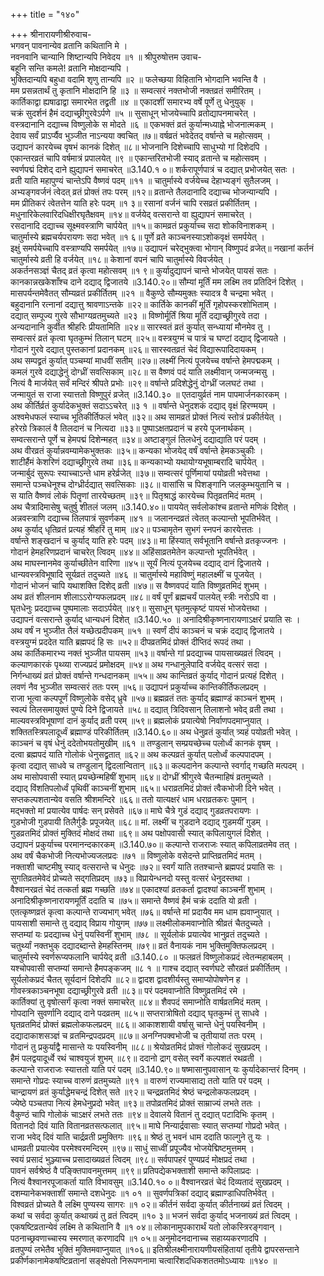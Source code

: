 +++
title = "१४०"

+++
श्रीनारायणीश्रीरुवाच-  
भगवन् पावनान्येव व्रतानि कथितानि मे ।  
नवनवानि चान्यानि शिष्टान्यपि निवेदय ॥१ ॥
श्रीपुरुषोत्तम उवाच-  
बहूनि सन्ति कमले! व्रतानि मोक्षदान्यपि ।  
भुक्तिदान्यपि बहुधा वदामि शृणु तान्यपि ॥२ ॥
फलेच्छया विहितानि भोगदानि भवन्ति वै ।  
मम प्रसन्नतार्थं तु कृतानि मोक्षदानि हि ॥३ ॥
सम्वत्सरं नक्तभोजी नक्तव्रतं समीरितम् ।  
कार्तिकाद्वा ह्यषाढाद्वा समारभेत तद्व्रती ॥४ ॥
एकादशीं समारभ्य वर्षे पूर्णे तु धेनुयुक् ।  
चक्रं सुदर्शनं हैमं दद्याच्छ्रीगुरवेऽर्पणे ॥५ ॥
सुसाधून् भोजयेच्चापि व्रतोद्यापनमाचरेत् ।  
वस्त्रदानानि दद्याच्च विष्णुलोके स मोदते ॥६ ॥
एकभक्तं व्रतं कुर्यान्मध्याह्ने भोजनात्मकम् ।  
देवाय सर्वं प्राऽर्प्यैव भुञ्जीत नाऽन्यया क्वचित् ॥७॥
वर्षव्रतं भवेदेतद् वर्षान्ते च महोत्सवम् ।  
उद्यापनं कारयेच्च वृषभं कानकं दिशेत् ॥८॥
भोजनानि दिशेच्चापि साधुभ्यो गां दिशेदपि ।  
एकान्तरव्रतं चापि वर्षमात्रं प्रपालयेत् ॥९ ॥
एकान्तरितभोजी स्याद् व्रतान्ते च महोत्सवम् ।  
स्वर्णपद्मं दिशेद् दाने ह्युद्यापनं समाचरेत् ॥3.140.१ ०॥
शर्करापूर्णपात्रं च दद्यात् प्रभोजयेत् सतः ।  
व्रती याति महापुण्यं चान्तेऽपि वैष्णवं पदम् ॥११ ॥
चातुर्मास्ये वर्जयेच्च देहाभ्यङ्गं सुतैलजम् ।  
अभ्यङ्गवर्जनं त्वेदत् व्रतं प्रोक्तं तपः परम् ॥१२॥
व्रतान्ते तैलदानादि दद्याच्च भोजन्यान्यपि ।  
मम प्रीतिकरं त्वेतत्तेन याति हरेः पदम् ॥१ ३॥
रसानां वर्जनं चापि रसव्रतं प्रकीर्तितम् ।  
मधुनारिकेलवारिदधिक्षीरघृतैक्षवम् ॥१४॥
वर्जयेद् वत्सरान्ते वा ह्युद्यापनं समाचरेत् ।  
रसदानादि दद्याच्च सूक्ष्मवस्त्राणि चार्पयेत् ॥१५॥
कामव्रतं प्रकुर्याच्च सदा शोकविनाशकम् ।  
चातुर्मास्ये ब्रह्मचर्यपरायणः सदा भवेत् ॥१ ६॥
पूर्णे व्रते काञ्चनस्याऽशोकवृक्षं समर्पयेत् ।  
इक्षुं समर्पयेच्चापि वस्त्राण्यपि समर्पयेत् ॥१७॥
उद्यापनं चरेद्भुक्त्वा भोगान् विष्णुपदं व्रजेत्॥
नखानां कर्तनं चातुर्मास्ये व्रती हि वर्जयेत् ॥१८॥
केशानां वपनं चापि चातुर्मास्ये विवर्जयेत् ।  
अकर्तनसञ्ज्ञं चैतद् व्रतं कृत्वा महोत्सवम् ॥१ ९॥
कुर्यादुद्यापनं चान्ते भोजयेत् पायसं सतः ।  
कानकान्नखकेशाँश्च दाने दद्याद् द्विजातये ॥3.140.२०॥
सौम्यां मूर्तिं मम लक्ष्मि तव प्रतिदिनं दिशेत् ।  
मासपर्यन्तमेवैतत् सौम्यव्रतं प्रकीर्तितम् ॥२१ ॥
वैकुण्ठे सौम्यमुक्तः स्यादत्र वै चन्द्रमा भवेत् ।  
बहुदानानि रत्नानां दद्यात्तु श्रावणाऽन्तके ॥२२॥
कार्तिके कानकीं मूर्तिं गृहोपस्करशोभिताम् ।  
दद्यात् सम्पूज्य गुरवे सौभाग्यव्रतमुच्यते ॥२३ ॥
विष्णोर्मूर्तिं श्रिया मूर्तिं दद्याच्छ्रीगुरवे तदा ।  
अन्यदानानि कुर्वीत श्रीहरिः प्रीयतामिति ॥२४॥
सारस्वतं व्रतं कुर्यात् सन्ध्यायां मौनमेव तु ।  
सम्वत्सरं व्रतं कृत्वा घृतकुम्भं तिलान् घटम् ॥२५॥
वस्त्रयुग्मं च पात्रं च घण्टां दद्याद् द्विजायते ।  
गोदानं गुरवे दद्यात् पुस्तकानां प्रदानकम् ॥२६॥
सारस्वतव्रतं चेदं विद्यारूपादिदायकम् ।  
अथ सम्पद्व्रतं कुर्यात् पञ्चम्यां माधवीं सतीम् ॥२७॥
लक्ष्मीं नित्यं पूजयेच्च वर्षान्ते हेमपद्मकम् ।  
कमलं गुरवे दद्याद्धेनुं दोग्ध्रीं सवत्सिकाम् ॥२८॥
स वैष्णवं पदं याति लक्ष्मीवान् जन्मजन्मसु ।  
नित्यं वै मार्जयेत् सर्वं मन्दिरं श्रीपते प्रभोः ॥२९॥
वर्षान्ते प्रदिशेद्धेनुं दोग्ध्रीं जलघटं तथा ।  
जन्मायुतं स राजा स्यात्ततो विष्णुपुरं व्रजेत् ॥3.140.३० ॥
एतदायुर्व्रतं नाम पापमार्जनकारकम् ।  
अथ कीर्तिर्व्रतं कुर्यादेकभुक्तं सदाऽऽचरेत् ॥३ १ ॥
वर्षान्ते धेनुदशकं दद्याद् वृक्षं हिरण्मयम् ।  
अश्वमेधफलं स्याच्च भूतिकीर्तिफलं भवेत् ॥३२॥
अथ सामव्रतं प्रोक्तं नित्यं स्तोत्रं प्रकीर्तयेत् ।  
हरेरग्रे त्रिकालं वै तिलदानं च नित्यदा ॥३३॥
पुष्पाऽक्षतप्रदानं च हरये पूजनार्थकम् ।  
सम्वत्सरान्ते पूर्णे च हेमपद्मं दिशेन्महत् ॥३४॥
अष्टाङ्गुलं तिलधेनुं दद्याद्याति परं पदम् ।  
अथ वीरव्रतं कुर्यान्नवम्यामेकभुक्तकः ॥३५॥
कन्यका भोजयेद् वर्षं वर्षान्ते हेमकञ्चुकीः ।  
शाटीर्हैमं केशरिणं दद्याच्छ्रीगुरवे तथा ॥३६॥
कन्यकाभ्यो यथायोग्यभूषाम्बरादि चार्पयेत् ।  
जन्मार्बुदं सुरूपः स्याच्चाऽन्ते धाम हरेर्व्रजेत् ॥३७॥
सम्वत्सरं पूर्णिमायां पयोव्रती भवेत्तथा ।  
समान्ते पञ्चधेनूश्च दोग्ध्रीर्दद्यात् सवत्सिकाः ॥३८॥
वासांसि च पिशङ्गानि जलकुम्भयुतानि च ।  
स याति वैष्णवं लोकं पितॄणां तारयेच्छतम् ॥३९॥
पितृश्राद्धं कारयेच्च पितृव्रतमिदं मतम् ।  
अथ चैत्रादिमासेषु चतुर्षु शीतलं जलम् ॥3.140.४०॥
पाययेत् सर्वलोकांश्च व्रतान्ते मणिकं दिशेत् ।  
अन्नवस्त्राणि दद्याच्च तिलपात्रं सुवर्णकम् ॥४१ ॥
जलानन्दव्रतं त्वेतत् कल्पान्तो भूपतिर्भवेत् ।  
अथ कुर्याद् धृतिव्रतं प्रत्यहं श्रीहरिं तु माम् ॥४२॥
पञ्चामृतेन सुभगं स्नपनं कारयेत्ततः ।  
वर्षान्ते शङ्खदानं च कुर्याद् याति हरेः पदम् ॥४३॥
मा हिंस्यात् सर्वभूतानि वर्षान्ते व्रतकृज्जनः ।  
गोदानं हेमहरिणप्रदानं चाचरेत् त्विदम् ॥४४॥
अहिंसाव्रतमेतेन कल्पान्तो भूपतिर्भवेत् ।  
अथ माघस्नानमेव कुर्याच्छीतेन वारिणा ॥४५॥
सूर्यं नित्यं पूजयेच्च दद्याद् दानं द्विजातये ।  
धान्यवस्त्रविभूषादि सूर्यव्रतं तदुच्यते ॥४६ ॥
चातुर्मास्ये महाविष्णुं महालक्ष्मीं च पूजयेत् ।  
गोदानं भोजनं चापि यथाशक्ति दिशेद् व्रती ॥४७॥
स वैष्णवपदं याति विष्णुव्रतमिदं शुभम् ।  
अथ व्रतं शीलनाम शीलाऽऽरोग्यफलप्रदम् ॥४८॥
वर्षं पूर्णं ब्रह्मचर्यं पालयेत् स्त्रीः नरोऽपि वा ।  
घृतधेनुः प्रदद्याच्च पुष्पमालाः सदाऽर्पयेत् ॥४९॥
सुसाधून् घृतमुत्कृष्टं पायसं भोजयेत्तथा ।  
उद्यापनं वत्सरान्ते कुर्याद् धान्यधनं दिशेत् ॥3.140.५० ॥
अनादिश्रीकृष्णनारायणाऽक्षरं प्रयाति सः ।  
अथ वर्षं न भुञ्जीत तैलं यच्छेत्प्रदीपकम् ॥५१ ॥
स्वर्णं दीपं काञ्चनं च चक्रं दद्याद् द्विजातये ।  
वस्त्रयुग्मं प्रददेत याति ब्रह्मपदं हि सः ॥५२॥
दीपव्रतमिदं प्रोक्तं दीप्तिदं रूपदं तथा ।  
अथ कार्तिकमारभ्य नक्तं भुञ्जीत पायसम् ॥५३॥
वर्षान्ते गां प्रदद्याच्च पायसाख्यव्रतं त्विदम् ।  
कल्याणकारकं पृथ्व्या राज्यप्रदं प्रमोक्षदम् ॥५४॥
अथ गन्धानुलेपादि वर्जयेद् वत्सरं सदा ।  
निर्गन्धाख्यं व्रतं प्रोक्तं वर्षान्ते गन्धदानकम् ॥५५॥
अथ कान्तिव्रतं कुर्याद् गोदानं प्रत्यहं दिशेत् ।  
लवणं नैव भुञ्जीत सम्वत्सरं ततः परम् ॥५६॥
उद्यापनं प्रकुर्याच्च कान्तिकीर्तिफलप्रदम् ।  
राजा भूत्वा कल्पपूर्णं विष्णुलोके वसेद् ध्रुवे ॥५७॥
ब्रह्मव्रतं ततः कुर्याद् ब्रह्माण्डं काञ्चनं शुभम् ।  
स्वल्पं तिलसमायुक्तं पुण्ये दिने द्विजायते ॥५८॥
दद्यात् त्रिदिवसान् तिलाशनो भवेद् व्रती तथा ।  
माल्यवस्त्रविभूषाणां दानं कुर्याद् व्रती परम् ॥५९॥
ब्रह्मलोकं प्रयात्येषो निर्वाणपदमाप्नुयात् ।  
शक्तितस्त्रिपलादूर्ध्वं ब्रह्माण्डं परिकीर्तितम् ॥3.140.६०॥
अथ धेनुव्रतं कुर्यात् त्र्यहं पयोव्रती भवेत् ।  
काञ्चनं च वृषं धेनुं ददेतोभयतोमुखीम् ॥६१ ॥
तण्डुलान् सम्प्रयच्छेच्च पलोर्ध्वं कानकं वृषम् ।  
दत्वा ब्रह्मपदं याति गोलोकं धेनुसद्व्रतात् ॥६२॥
अथ कल्पव्रतं कुर्यात् पलोर्ध्वं कल्पपादपम् ।  
कृत्वा दद्यात् साधवे च तण्डुलान् द्विदलान्वितान् ॥६३॥
कल्पदानेन कल्पान्ते स्वर्गाद् गच्छति मत्पदम् ।  
अथ मासोपवासी स्यात् प्रयच्छेन्महिषीं शुभाम् ॥६४॥
दोग्ध्रीं श्रीगुरवे चैतन्माहिषं व्रतमुच्यते ।  
दद्याद् विंशतिपलोर्ध्वं पृथिवीं काञ्चनीं शुभाम् ॥६५॥
धराव्रतमिदं प्रोक्तं त्वैकभोजी दिने भवेत् ।  
सप्तकल्पशतान्येव वसति श्रीशमन्दिरे ॥६६॥
ततो यात्यक्षरं धाम धराव्रतकरः पुमान् ।  
मद्भक्तो मां प्रयात्येव पार्षदः सन् प्रसेवते ॥६७॥
माघे चैत्रे गुडं दद्याद् गुडव्रतपरायणः ।  
गुडभोजी गुडपायी तिलैर्गुडैः प्रपूजयेत् ॥६८॥
मां. लक्ष्मीं च गुडदाने दद्याद् गुडमयीं गुडम् ।  
गुडव्रतमिदं प्रोक्तं मुक्तिदं मोक्षदं तथा ॥६९॥
अथ पक्षोपवासी स्यात् कपिलायुगलं दिशेत् ।  
उद्यापनं प्रकुर्याच्च परमानन्दकारकम् ॥3.140.७०॥
कल्पान्ते राजराजः स्यात् कपिलाव्रतमेव तत् ।  
अथ वर्षं चैकभोजी नित्यभोज्यजलप्रदः ॥७१ ॥
विष्णुलोके वसेदन्ते प्राप्तिव्रतमिदं मतम् ।  
नक्ताशी चाष्टमीषु स्याद् वत्सरान्ते च धेनुदः ॥७२॥
स्वर्गं याति ततश्चान्ते ब्रह्मपदं प्रयाति सः ।  
सुगतिव्रतमेवेदं प्रोच्यते सद्गतिप्रदम् ॥७३॥
विप्रायेन्धनदो यस्तु वत्सरं धेनुदस्तथा ।  
वैश्वानरव्रतं चेदं तत्कर्ता ब्रह्म गच्छति ॥७४॥
एकादश्यां व्रतकर्ता द्वादश्यां काञ्चनीं शुभाम् ।  
अनादिश्रीकृष्णनारायणमूर्तिं ददाति च ॥७५॥
समान्ते वैष्णवं हैमं चक्रं ददाति यो व्रती ।  
एतत्कृष्णव्रतं कृत्वा कल्पान्ते राज्यभाग् भवेत् ॥७६॥
वर्षान्ते मां प्रदायैव मम धाम ह्यवाप्नुयात् ।  
पायसाशी समान्ते तु दद्याद् विप्राय गोयुगम् ॥७७॥
लक्ष्मीलोकमवाप्नोति श्रीव्रतं चैतदुच्यते ।  
सप्तम्यां यः प्रदद्याच्च धेनुं पयस्विनीं शुभाम् ॥७८ ॥
सूर्यलोकं प्रयात्येव भानुव्रतं तदुच्यते ।  
चतुर्थ्यां नक्तभुक् दद्यादब्दान्ते हेमहस्तिनम् ॥७९॥
व्रतं वैनायकं नाम भुक्तिमुक्तिफलप्रदम् ।  
चातुर्मास्ये स्वर्णरूप्यफलानि चार्पयेद् व्रती ॥3.140.८० ॥
फलव्रतं विष्णुलोकप्रदं त्वेतन्महाबलम् ।  
यश्चोपवासी सप्तम्यां समान्ते हैमपङ्कजम् ॥८ १ ॥
गाश्च दद्यात् स्वर्णघटे सौरव्रतं प्रकीर्तितम् ।  
सूर्यलोकप्रदं चैतत् सूर्यदानं दिशेदपि ॥८२॥
द्वादश द्वादशीर्यस्तु समाप्योपोषणेन ह ।  
गोवस्त्रकाञ्चनभूषा दद्याच्छ्रीगुरवे व्रती ॥८३॥
परं पदमवाप्नोति विष्णुव्रतमिदं रमे ।  
कार्तिक्यां तु वृषोत्सर्गं कृत्वा नक्तं समाचरेत् ॥८४॥
शैवपदं समाप्नोति वार्षव्रतमिदं मतम् ।  
गोपदानि सुवर्णानि दद्याद् दाने पदव्रतम् ॥८५॥
सप्तरात्रोषितो दद्याद् घृतकुम्भं तु साधवे ।  
घृतव्रतमिदं प्रोक्तं ब्रह्मलोकफलप्रदम् ॥८६॥
आकाशशायी वर्षासु चान्ते धेनुं पयस्विनीम् ।  
दद्यादाकाशसञ्ज्ञं च व्रतमिन्द्रपदप्रदम् ॥८७॥
अनग्निपक्वभोजी च तृतीयायां ततः परम् ।  
गोदानं तु प्रकुर्याद्वै मासान्ते यः पयस्विनीम् ॥८८॥
श्रेयोव्रतमिदं प्रोक्तं गोलोकदं सुखप्रदम् ।  
हैमं पलद्वयादूर्ध्वे रथं चाश्वयुजं शुभम् ॥८९॥
ददानो द्राग् वसेत् स्वर्गे कल्पशतं रथव्रती ।  
कल्पान्ते राजराजः स्यात्ततो याति परं पदम् ॥3.140.९०॥
षष्मासानुपवासान् यः कुर्यादेकान्तरं दिनम् ।  
समान्ते गोप्रदः स्याच्च वारुणं व्रतमुच्यते ॥९१ ॥
वारुणं राज्यमासाद्य ततो याति परं पदम् ।  
चान्द्रायणं व्रतं कुर्याद्धेमचन्द्रं दिशेत् सते ॥९२॥
चन्द्रव्रतमिदं श्रेष्ठं चन्द्रलोकफलप्रदम् ।  
ज्येष्ठे पञ्चतपा नित्यं हेमधेनुप्रदो भवेत् ॥९३॥
तपोव्रतमिदं प्रोक्तं साम्राज्यं लभते ततः ।  
वैकुण्ठं चापि गोलोकं चाऽक्षरं लभते ततः ॥९४॥
देवालये वितानं तु दद्यात् पटादिभिः कृतम् ।  
वितानदो दिवं याति वितानव्रतसत्फलात् ॥९५॥
माघे निन्यार्द्रवासाः स्यात् सप्तम्यां गोप्रदो भवेत् ।  
राजा भवेद् दिवं याति चार्द्रव्रती प्रमुक्तिगः ॥९६॥
श्रेष्ठं तु भवनं धाम ददाति फाल्गुने तु यः ।  
धामव्रती प्रयात्येव परमेश्वरमन्दिरम् ॥९७॥
साधुं साध्वीं प्रपूज्यैव भोजयेद्मिष्टमुत्तमम् ।  
स्वयं प्रसादं भुञ्ज्याच्च प्रसादाख्यव्रतं त्विदम् ॥९८॥
सर्वपापहरं पुण्यप्रदं मोक्षप्रदं तथा ।  
पावनं सर्वश्रेष्ठं वै पङ्क्तिपावनमुत्तमम् ॥९९॥
प्रतिपद्येकभक्ताशी समान्ते कपिलाप्रदः ।  
नित्यं वैश्वानरपूजाकर्ता याति विभावसुम् ॥3.140.१० ०॥
वैश्वानरव्रतं चेदं दिव्यतादं सुखप्रदम् ।  
दशम्यानेकभक्ताशीं समान्ते दशधेनुदः ॥१ ०१ ॥
सुवर्णपत्रिकां दद्याद् ब्रह्माण्डाधिपतिर्भवेत् ।  
विश्वव्रतं प्रोच्यते वै लक्ष्मि पुण्यस्य सागरः ॥१ ०२॥
कीर्तनं सर्वदा कुर्यात् कीर्तनाख्यं व्रतं त्विदम् ।  
कथां च सर्वदा कुर्यात् कथाख्यं तु व्रतं त्विदम् ॥१० ३॥
भजनं सर्वदा कुर्याद् भजनाख्यं व्रतं त्विदम् ।  
एकषष्टिव्रतान्येवं लक्ष्मि ते कथितानि वै ॥१ ०४॥
लोकानामुपकारार्थं यतो लोकस्त्रिरङ्गवान् ।  
पठनाच्छ्रवणाच्चास्य स्मरणात् करणादपि ॥१ ०५॥
अनुमोदनदानाच्च सहाय्यकरणादपि ।  
व्रतपुण्यं लभेतैव भुक्तिं मुक्तिमवाप्नुयात् ॥१०६॥
इतिश्रीलक्ष्मीनारायणीयसंहितायां तृतीये द्वापरसन्ताने प्रकीर्णकानामेकषष्टिव्रतानां सङ्क्षेपतो निरूपणनामा चत्वारिंशदधिकशततमोऽध्यायः ॥१४० ॥
    
